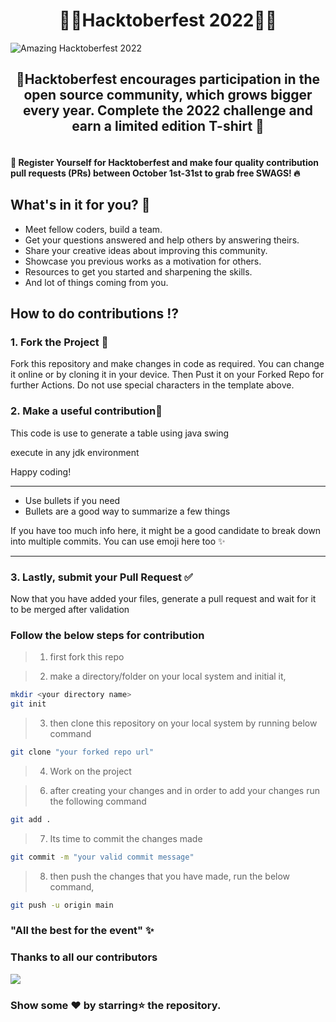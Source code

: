 <!-- This code is use to generate  a table using java swing

execute in any jdk environment

Happy coding! -->

<h1 align=center> 🥳🌟Hacktoberfest 2022🌟🥳</h1>
<img src="https://uno-website-assets.s3.amazonaws.com/wp-content/uploads/2022/09/28094927/Uno_HackFest22_Hero_V1-1024x395.jpg" alt="Amazing Hacktoberfest 2022">
  
## <center> 🌟Hacktoberfest encourages participation in the open source community, which grows bigger every year. Complete the 2022 challenge and earn a limited edition T-shirt 🌟 </center>
#### <br> 📢 Register Yourself for Hacktoberfest and make four quality contribution pull requests (PRs) between October 1st-31st to grab free SWAGS! 🔥

## What's in it for you? 🤔
- Meet fellow coders, build a team.
- Get your questions answered and help others by answering theirs.
- Share your creative ideas about improving this community.
- Showcase you previous works as a motivation for others.
- Resources to get you started and sharpening the skills.
- And lot of things coming from you.


## How to do contributions ⁉️

### 1. Fork the Project 🍴
Fork this repository and make changes in code as required. You can change it online or by cloning it in your device. Then Pust it on your Forked Repo for further Actions. Do not use special characters in the template above.

### 2. Make a useful contribution🙂
This code is use to generate  a table using java swing

execute in any jdk environment

Happy coding!


---

- Use bullets if you need
- Bullets are a good way to summarize a few things

If you have too much info here, it might be a good candidate to break
down into multiple commits. You can use emoji here too :sparkles:

---


### 3. Lastly, submit your Pull Request ✅
Now that you have added your files, generate a pull request and wait for it to be merged after validation

### Follow the below steps for contribution

> 1. first fork this repo 

> 2. make a directory/folder on your local system and initial it,
```sh
mkdir <your directory name>
git init
```
> 3. then clone this repository on your local system by running below command
```sh
git clone "your forked repo url"
```
> 4. Work on the project

> 6. after creating your changes and in order to add your changes run the following command 
```sh
git add .
```
> 7. Its time to commit the changes made

```sh
git commit -m "your valid commit message"
```

> 8. then push the changes that you have made, run the below command,
```sh
git push -u origin main
```
### "All the best for the event" ✨

### Thanks to all our contributors
<a href="https://github.com/Ghost-Ashu/Back-To-Code/graphs/contributors">
  <img src="https://contrib.rocks/image?repo=Ghost-Ashu/Back-To-Code" />
</a>



### Show some ❤ by starring⭐ the repository.
